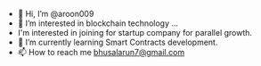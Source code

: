 - 👋 Hi, I’m @aroon009
- 👀 I’m interested in blockchain technology  ...
-    I'm interested in joining for startup company for parallel growth.  
- 🌱 I’m currently learning Smart Contracts development. 
- 📫 How to reach me bhusalarun7@gmail.com

<!---
aroon009/aroon009 is a ✨ special ✨ repository because its `README.md` (this file) appears on your GitHub profile.
You can click the Preview link to take a look at your changes.
--->
